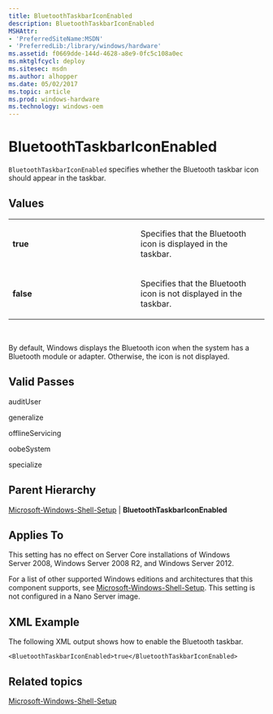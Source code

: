 ```yaml
---
title: BluetoothTaskbarIconEnabled
description: BluetoothTaskbarIconEnabled
MSHAttr:
- 'PreferredSiteName:MSDN'
- 'PreferredLib:/library/windows/hardware'
ms.assetid: f0669dde-144d-4628-a8e9-0fc5c108a0ec
ms.mktglfcycl: deploy
ms.sitesec: msdn
ms.author: alhopper
ms.date: 05/02/2017
ms.topic: article
ms.prod: windows-hardware
ms.technology: windows-oem
---
```


# BluetoothTaskbarIconEnabled


`BluetoothTaskbarIconEnabled` specifies whether the Bluetooth taskbar icon should appear in the taskbar.

## Values


<table>
<colgroup>
<col width="50%" />
<col width="50%" />
</colgroup>
<tbody>
<tr class="odd">
<td><p><strong>true</strong></p></td>
<td><p>Specifies that the Bluetooth icon is displayed in the taskbar.</p></td>
</tr>
<tr class="even">
<td><p><strong>false</strong></p></td>
<td><p>Specifies that the Bluetooth icon is not displayed in the taskbar.</p></td>
</tr>
</tbody>
</table>

 

By default, Windows displays the Bluetooth icon when the system has a Bluetooth module or adapter. Otherwise, the icon is not displayed.

## Valid Passes


auditUser

generalize

offlineServicing

oobeSystem

specialize

## Parent Hierarchy


[Microsoft-Windows-Shell-Setup](microsoft-windows-shell-setup.md) | **BluetoothTaskbarIconEnabled**

## Applies To


This setting has no effect on Server Core installations of Windows Server 2008, Windows Server 2008 R2, and Windows Server 2012.

For a list of other supported Windows editions and architectures that this component supports, see [Microsoft-Windows-Shell-Setup](microsoft-windows-shell-setup.md). This setting is not configured in a Nano Server image.

## XML Example


The following XML output shows how to enable the Bluetooth taskbar.

```
<BluetoothTaskbarIconEnabled>true</BluetoothTaskbarIconEnabled>
```

## Related topics


[Microsoft-Windows-Shell-Setup](microsoft-windows-shell-setup.md)

 

 







